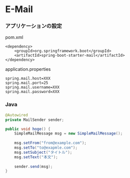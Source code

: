# E-Mail
  
### アプリケーションの設定
pom.xml
```
<dependency>
	<groupId>org.springframework.boot</groupId>
	<artifactId>spring-boot-starter-mail</artifactId>
</dependency>
```
  
application.properties
```
spring.mail.host=XXX
spring.mail.port=25
spring.mail.username=XXX
spring.mail.password=XXX
```
  
  
### Java
```java
@Autowired
private MailSender sender;

public void hoge() {
    SimpleMailMessage msg = new SimpleMailMessage();
    
    msg.setFrom("from@example.com");
    msg.setTo("to@exapmle.com");
    msg.setSubject("タイトル");
    msg.setText("本文");
    
    sender.send(msg);
}
```